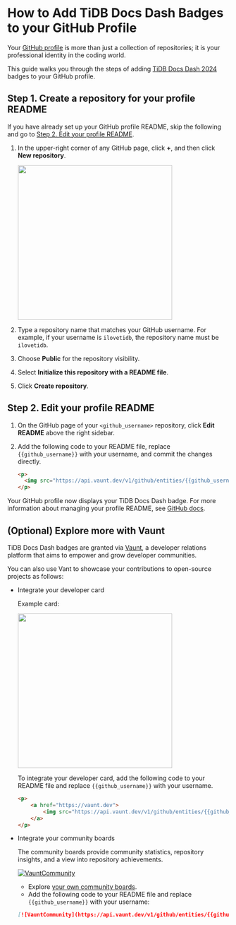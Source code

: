 # How to Add TiDB Docs Dash Badges to your GitHub Profile

Your [GitHub profile](https://docs.github.com/en/account-and-profile/setting-up-and-managing-your-github-profile/customizing-your-profile/about-your-profile) is more than just a collection of repositories; it is your professional identity in the coding world.

This guide walks you through the steps of adding [TiDB Docs Dash 2024](https://www.pingcap.com/event/tidb-docs-dash/) badges to your GitHub profile.

## Step 1. Create a repository for your profile README

If you have already set up your GitHub profile README, skip the following and go to [Step 2. Edit your profile README](#step-2-edit-your-profile-readme).

1. In the upper-right corner of any GitHub page, click **+**, and then click **New repository**.

    <img src="https://docs.github.com/assets/cb-34248/mw-1440/images/help/repository/repo-create-global-nav-update.webp" width="350" />

2. Type a repository name that matches your GitHub username. For example, if your username is `ilovetidb`, the repository name must be `ilovetidb`.
3. Choose **Public** for the repository visibility.
4. Select **Initialize this repository with a README file**.
5. Click **Create repository**.

## Step 2. Edit your profile README

1. On the GitHub page of your `<github_username>` repository, click **Edit README** above the right sidebar.
2. Add the following code to your README file, replace `{{github_username}}` with your username, and commit the changes directly.

    ```HTML
    <p>
      <img src="https://api.vaunt.dev/v1/github/entities/{{github_username}}/achievements?format=svg&limit=3" width="350" />
    </p>
    ```

 Your GitHub profile now displays your TiDB Docs Dash badge. For more information about managing your profile README, see [GitHub docs](https://docs.github.com/en/account-and-profile/setting-up-and-managing-your-github-profile/customizing-your-profile/managing-your-profile-readme).

## (Optional) Explore more with Vaunt

TiDB Docs Dash badges are granted via [Vaunt](https://vaunt.dev/), a developer relations platform that aims to empower and grow developer communities.

You can also use Vant to showcase your contributions to open-source projects as follows:

- Integrate your developer card

    Example card:

    <p>
        <a href="https://vaunt.dev">
            <img src="https://api.vaunt.dev/v1/github/entities/jeff1010322/contributions?format=svg" width="350" />
        </a>
    </p>

    To integrate your developer card, add the following code to your README file and replace `{{github_username}}` with your username.

    ```HTML
    <p>
        <a href="https://vaunt.dev">
            <img src="https://api.vaunt.dev/v1/github/entities/{{github_username}}/contributions?format=svg" width="350" />
        </a>
    </p>
    ```

- Integrate your community boards

    The community boards provide community statistics, repository insights, and a view into repository achievements.

    [![VauntCommunity](https://api.vaunt.dev/v1/github/entities/pingcap/badges/community)](https://community.vaunt.dev/board/pingcap)

    - Explore [your own community boards](https://community.vaunt.dev/).
    - Add the following code to your README file and replace `{{github_username}}` with your username:

    ```Markdown
    [![VauntCommunity](https://api.vaunt.dev/v1/github/entities/{{github_username}}/badges/community)](https://community.vaunt.dev/board/{{github_username}})
    ```
